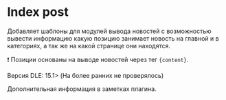 # Index post
Добавляет шаблоны для модулей вывода новостей с возможностью вывести информацию какую позицию занимает новость на главной и в категориях, а так же на какой странице они находятся.

:exclamation: Позиции основаны на выводе новостей через тег `{content}`.

Версия DLE: 15.1> (На более ранних не проверялось)

Дополнительная информация в заметках плагина.
